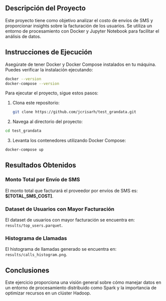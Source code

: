 ## Descripción del Proyecto

Este proyecto tiene como objetivo analizar el costo de envíos de SMS y proporcionar insights sobre la facturación de los usuarios. Se utiliza un entorno de procesamiento con Docker y Jupyter Notebook para facilitar el análisis de datos.

## Instrucciones de Ejecución

Asegúrate de tener Docker y Docker Compose instalados en tu máquina. Puedes verificar la instalación ejecutando:

```bash
docker --version
docker-compose --version
```

Para ejecutar el proyecto, sigue estos pasos:

1. Clona este repositorio:
   ```bash
   git clone https://github.com/jcrisarh/test_grandata.git
   ```
2. Navega al directorio del proyecto:
  ```bash
  cd test_grandata
  ```
3. Levanta los contenedores utilizando Docker Compose:
  ```bash
  docker-compose up
  ```
  
  
  




## Resultados Obtenidos

### Monto Total por Envío de SMS

El monto total que facturará el proveedor por envíos de SMS es: **$[TOTAL_SMS_COST]**.

### Dataset de Usuarios con Mayor Facturación

El dataset de usuarios con mayor facturación se encuentra en: `results/top_users.parquet`.

### Histograma de Llamadas

El histograma de llamadas generado se encuentra en: `results/calls_histogram.png`.

## Conclusiones

Este ejercicio proporciona una visión general sobre cómo manejar datos en un entorno de procesamiento distribuido como Spark y la importancia de optimizar recursos en un clúster Hadoop.
